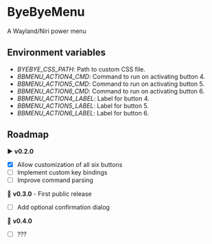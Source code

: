 # ByeByeMenu

A Wayland/Niri power menu

## Environment variables

- *BYEBYE_CSS_PATH*: Path to custom CSS file.
- *BBMENU_ACTION4_CMD*: Command to run on activating button 4.
- *BBMENU_ACTION5_CMD*: Command to run on activating button 5.
- *BBMENU_ACTION6_CMD*: Command to run on activating button 6.
- *BBMENU_ACTION4_LABEL*: Label for button 4.
- *BBMENU_ACTION5_LABEL*: Label for button 5.
- *BBMENU_ACTION6_LABEL*: Label for button 6.

## Roadmap

▶️ **v0.2.0**
- [x] Allow customization of all six buttons
- [ ] Implement custom key bindings
- [ ] Improve command parsing
 
🐌 **v0.3.0** - First public release
- [ ] Add optional confirmation dialog

🦥 **v0.4.0**
- [ ] ???
